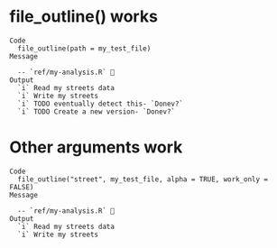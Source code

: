 # file_outline() works

    Code
      file_outline(path = my_test_file)
    Message
      
      -- `ref/my-analysis.R` 🦐 
    Output
      `i` Read my streets data 
      `i` Write my streets 
      `i` TODO eventually detect this- `Donev?`
      `i` TODO Create a new version- `Donev?`

# Other arguments work

    Code
      file_outline("street", my_test_file, alpha = TRUE, work_only = FALSE)
    Message
      
      -- `ref/my-analysis.R` 🦐 
    Output
      `i` Read my streets data 
      `i` Write my streets 

